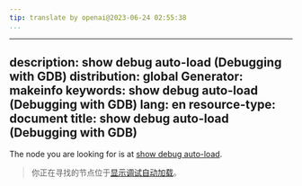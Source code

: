 ```yaml
---
tip: translate by openai@2023-06-24 02:55:38
...
```

---
description: show debug auto-load (Debugging with GDB)
distribution: global
Generator: makeinfo
keywords: show debug auto-load (Debugging with GDB)
lang: en
resource-type: document
title: show debug auto-load (Debugging with GDB)
---

The node you are looking for is at [show debug auto-load](Auto_002dloading-verbose-mode.html#show-debug-auto_002dload).

> 你正在寻找的节点位于[显示调试自动加载](Auto_002dloading-verbose-mode.html#show-debug-auto_002dload)。
